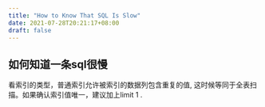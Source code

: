 ```yaml
---
title: "How to Know That SQL Is Slow"
date: 2021-07-28T20:21:17+08:00
draft: false
---
```


## 如何知道一条sql很慢

看索引的类型，普通索引允许被索引的数据列包含重复的值, 这时候等同于全表扫描。如果确认索引值唯一，建议加上limit 1 .